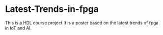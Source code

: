 # Latest-Trends-in-fpga
This is a HDL course project
It is a poster based on the latest trends of fpga in IoT and AI.
